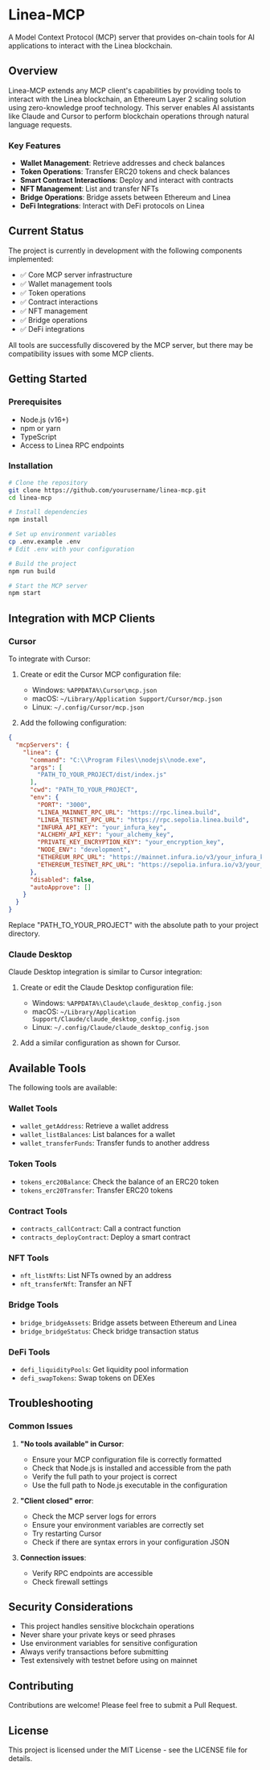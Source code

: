 # Linea-MCP

A Model Context Protocol (MCP) server that provides on-chain tools for AI applications to interact with the Linea blockchain.

## Overview

Linea-MCP extends any MCP client's capabilities by providing tools to interact with the Linea blockchain, an Ethereum Layer 2 scaling solution using zero-knowledge proof technology. This server enables AI assistants like Claude and Cursor to perform blockchain operations through natural language requests.

### Key Features

- **Wallet Management**: Retrieve addresses and check balances
- **Token Operations**: Transfer ERC20 tokens and check balances
- **Smart Contract Interactions**: Deploy and interact with contracts
- **NFT Management**: List and transfer NFTs
- **Bridge Operations**: Bridge assets between Ethereum and Linea
- **DeFi Integrations**: Interact with DeFi protocols on Linea

## Current Status

The project is currently in development with the following components implemented:

- ✅ Core MCP server infrastructure
- ✅ Wallet management tools
- ✅ Token operations
- ✅ Contract interactions
- ✅ NFT management
- ✅ Bridge operations
- ✅ DeFi integrations

All tools are successfully discovered by the MCP server, but there may be compatibility issues with some MCP clients.

## Getting Started

### Prerequisites

- Node.js (v16+)
- npm or yarn
- TypeScript
- Access to Linea RPC endpoints

### Installation

```bash
# Clone the repository
git clone https://github.com/yourusername/linea-mcp.git
cd linea-mcp

# Install dependencies
npm install

# Set up environment variables
cp .env.example .env
# Edit .env with your configuration

# Build the project
npm run build

# Start the MCP server
npm start
```

## Integration with MCP Clients

### Cursor

To integrate with Cursor:

1. Create or edit the Cursor MCP configuration file:
   - Windows: `%APPDATA%\Cursor\mcp.json`
   - macOS: `~/Library/Application Support/Cursor/mcp.json`
   - Linux: `~/.config/Cursor/mcp.json`

2. Add the following configuration:

```json
{
  "mcpServers": {
    "linea": {
      "command": "C:\\Program Files\\nodejs\\node.exe",
      "args": [
        "PATH_TO_YOUR_PROJECT/dist/index.js"
      ],
      "cwd": "PATH_TO_YOUR_PROJECT",
      "env": {
        "PORT": "3000",
        "LINEA_MAINNET_RPC_URL": "https://rpc.linea.build",
        "LINEA_TESTNET_RPC_URL": "https://rpc.sepolia.linea.build",
        "INFURA_API_KEY": "your_infura_key",
        "ALCHEMY_API_KEY": "your_alchemy_key",
        "PRIVATE_KEY_ENCRYPTION_KEY": "your_encryption_key",
        "NODE_ENV": "development",
        "ETHEREUM_RPC_URL": "https://mainnet.infura.io/v3/your_infura_key",
        "ETHEREUM_TESTNET_RPC_URL": "https://sepolia.infura.io/v3/your_infura_key"
      },
      "disabled": false,
      "autoApprove": []
    }
  }
}
```

Replace "PATH_TO_YOUR_PROJECT" with the absolute path to your project directory.

### Claude Desktop

Claude Desktop integration is similar to Cursor integration:

1. Create or edit the Claude Desktop configuration file:
   - Windows: `%APPDATA%\Claude\claude_desktop_config.json`
   - macOS: `~/Library/Application Support/Claude/claude_desktop_config.json`
   - Linux: `~/.config/Claude/claude_desktop_config.json`

2. Add a similar configuration as shown for Cursor.

## Available Tools

The following tools are available:

### Wallet Tools
- `wallet_getAddress`: Retrieve a wallet address
- `wallet_listBalances`: List balances for a wallet
- `wallet_transferFunds`: Transfer funds to another address

### Token Tools
- `tokens_erc20Balance`: Check the balance of an ERC20 token
- `tokens_erc20Transfer`: Transfer ERC20 tokens

### Contract Tools
- `contracts_callContract`: Call a contract function
- `contracts_deployContract`: Deploy a smart contract

### NFT Tools
- `nft_listNfts`: List NFTs owned by an address
- `nft_transferNft`: Transfer an NFT

### Bridge Tools
- `bridge_bridgeAssets`: Bridge assets between Ethereum and Linea
- `bridge_bridgeStatus`: Check bridge transaction status

### DeFi Tools
- `defi_liquidityPools`: Get liquidity pool information
- `defi_swapTokens`: Swap tokens on DEXes

## Troubleshooting

### Common Issues

1. **"No tools available" in Cursor**:
   - Ensure your MCP configuration file is correctly formatted
   - Check that Node.js is installed and accessible from the path
   - Verify the full path to your project is correct
   - Use the full path to Node.js executable in the configuration

2. **"Client closed" error**:
   - Check the MCP server logs for errors
   - Ensure your environment variables are correctly set
   - Try restarting Cursor
   - Check if there are syntax errors in your configuration JSON

3. **Connection issues**:
   - Verify RPC endpoints are accessible
   - Check firewall settings

## Security Considerations

- This project handles sensitive blockchain operations
- Never share your private keys or seed phrases
- Use environment variables for sensitive configuration
- Always verify transactions before submitting
- Test extensively with testnet before using on mainnet

## Contributing

Contributions are welcome! Please feel free to submit a Pull Request.

## License

This project is licensed under the MIT License - see the LICENSE file for details.